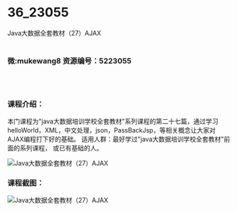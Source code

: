 # 36_23055
Java大数据全套教材（27）AJAX
<br/></br>
<h3>微:mukewang8 资源编号：5223055</h3>
<br/></br>
<h3>课程介绍：</h3>
<p>本门课程为"java大数据培训学校全套教材"系列课程的第二十七篇，通过学习helloWorld，XML，中文处理，json，PassBackJsp，等相关概念让大家对AJAX编程打下好的基础。 适用人群：最好学过"java大数据培训学校全套教材"前面的系列课程， 或已有基础的人。</p>
<p><img src="https://www.ko996.com/wp-content/uploads/img/2022/03/1-7.png" alt="Java大数据全套教材（27）AJAX"></p>
<div class="info-desc">
<h3>课程截图：</h3>
<p><img src="https://www.ko996.com/wp-content/uploads/img/2022/02/2-63.png" alt="Java大数据全套教材（27）AJAX"></p>


			
</div>
